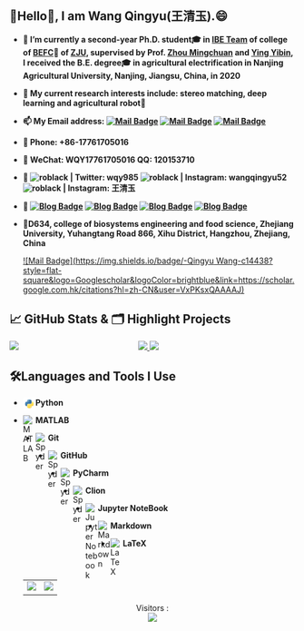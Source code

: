 

## 👋Hello🙂, I am Wang Qingyu(王清玉).😄


- **🔭 I’m currently a second-year Ph.D. student🎓 in [IBE Team](http://ibe.zju.edu.cn/index.html) of college of [BEFC](http://www.caefs.zju.edu.cn/english/)🚜  of [ZJU](https://www.zju.edu.cn/), supervised by Prof. [Zhou Mingchuan](https://github.com/zhoushuai123) and [Ying Yibin](https://person.zju.edu.cn/0089059), I received the B.E. degree🎓 in agricultural electrification in Nanjing Agricultural University, Nanjing, Jiangsu, China, in 2020**

- **🌱 My current research interests include: stereo matching, deep learning and agricultural robot🤖**

- **📫 My Email address: [![Mail Badge](https://img.shields.io/badge/-wqy980618@gmail.com-c14438?style=flat-square&logo=Gmail&logoColor=yellow&link=mailto:wqy980618@gmail.com)](mailto:wqy980618@gmail.com) [![Mail Badge](https://img.shields.io/badge/-12013027@zju.edu.cn-c14438?style=flat-square&logo=Gmail&logoColor=yellow&link=mailto:12013027@zju.edu.cn)](mailto:12013027@zju.edu.cn) [![Mail Badge](https://img.shields.io/badge/-120153710@qq.com-c14438?style=flat-square&logo=Gmail&logoColor=yellow&link=mailto:120153710@qq.com)](mailto:120153710@qq.com)**

- **📱 Phone: +86-17761705016**

- **💬 WeChat: WQY17761705016 QQ: 120153710**

- **🙋 <img alt="roblack | Twitter" width="32px" src="https://image.flaticon.com/icons/svg/1409/1409937.svg" />: wqy985 <img alt="roblack | Instagram" width="32px" src="https://image.flaticon.com/icons/svg/1409/1409946.svg" />: wangqingyu52 <img alt="roblack | Instagram" width="32px" src="https://image.flaticon.com/icons/svg/1409/1409943.svg" />: 王清玉**

- **👀 [![Blog Badge](https://img.shields.io/badge/zhihu-王清玉-blue)](https://www.zhihu.com/people/wqy-20-44) [![Blog Badge](https://img.shields.io/badge/CSDN-WQY980618-red)](https://blog.csdn.net/qq_38436082?spm=1010.2135.3001.5343) [![Blog Badge](https://img.shields.io/badge/bilibili-bili%5f183915820-pink)](https://space.bilibili.com/183915820) [![Blog Badge](https://img.shields.io/badge/weibo-WQY985-yellow)](https://weibo.com/7082106592/profile?rightmod=1&wvr=6&mod=personinfo)**

- **📍D634, college of biosystems engineering and food science, Zhejiang University, Yuhangtang Road 866, Xihu District, Hangzhou, Zhejiang, China**

  [![Mail Badge](https://img.shields.io/badge/-Qingyu Wang-c14438?style=flat-square&logo=Googlescholar&logoColor=brightblue&link=https://scholar.google.com.hk/citations?hl=zh-CN&user=VxPKsxQAAAAJ)](https://scholar.google.com.hk/citations?hl=zh-CN&user=VxPKsxQAAAAJ)

## &#x1f4c8; GitHub Stats & 🗂️ Highlight Projects

<a href="https://github.com/wangqingyu985">
    <img align="left" width="45%" src="https://github-readme-stats.vercel.app/api?username=wangqingyu985&theme=nightowl&show_icons=true" />
</a>

<a href="https://github.com/wangqingyu985/PlantStereo">
  <img src="https://github-readme-stats.vercel.app/api/pin/?username=wangqingyu985&repo=PlantStereo&theme=tokyonight&show_icons=true" />
</a>

<a href="https://github.com/wangqingyu985/OpenStereo">
  <img src="https://github-readme-stats.vercel.app/api/pin/?username=wangqingyu985&repo=OpenStereo&theme=tokyonight&show_icons=true" />
</a>

## 🛠Languages and Tools I Use

- <img align="left" alt="Python" width="22px" src="https://raw.githubusercontent.com/github/explore/80688e429a7d4ef2fca1e82350fe8e3517d3494d/topics/python/python.png" />  **Python**

- <img align="left" alt="MATLAB" width="22px" src="https://upload.wikimedia.org/wikipedia/commons/2/21/Matlab_Logo.png" />  **MATLAB**

- <img align="left" alt="Spyder" width="22px" src="https://simpleicons.org/icons/git.svg" />  **Git**

- <img align="left" alt="Spyder" width="22px" src="https://simpleicons.org/icons/github.svg" />  **GitHub**

- <img align="left" alt="Spyder" width="22px" src="https://simpleicons.org/icons/pycharm.svg" /> **PyCharm**

-  <img align="left" alt="Spyder" width="22px" src="https://simpleicons.org/icons/clion.svg" />**Clion**

- <img align="left" alt="Jupyter Notebook" width="22px" src="https://www.vectorlogo.zone/logos/jupyter/jupyter-icon.svg" /> **Jupyter NoteBook**

- <img align="left" alt="Markdown" width="22px" src="https://simpleicons.org/icons/markdown.svg" /> **Markdown**

- <img align="left" alt="LaTeX" width="22px" src="https://simpleicons.org/icons/overleaf.svg"/>  **LaTeX**

  <table width="100%"> 
    <tr>
      <td width="50%">
        <img src="https://github-readme-stats-eight-theta.vercel.app/api/top-langs/?username=wangqingyu985&layout=compact&langs_count=8&theme=algolia">
      </td>
      <td width="50%">
        <img src="https://github-readme-stats.vercel.app/api/top-langs?username=wangqingyu985&amp;langs_count=8&amp;theme=algolia">
      </td>
    </tr>
  </table>

<p align="center"> 
  Visitors :<br>
  <img src="https://profile-counter.glitch.me/wangqingyu985/count.svg" />
</p>
